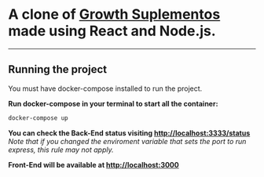 # A clone of [Growth Suplementos](https://gsuplementos.com.br/) made using React and Node.js.
---

## Running the project

You must have docker-compose installed to run the project.

**Run docker-compose in your terminal to start all the container:**
```bash
docker-compose up
```

**You can check the Back-End status visiting [http://localhost:3333/status](http://localhost:3333/status)**
*Note that if you changed the enviroment variable that sets the port to run express, this rule may not apply.*

**Front-End will be available at [http://localhost:3000](http://localhost:3000)**